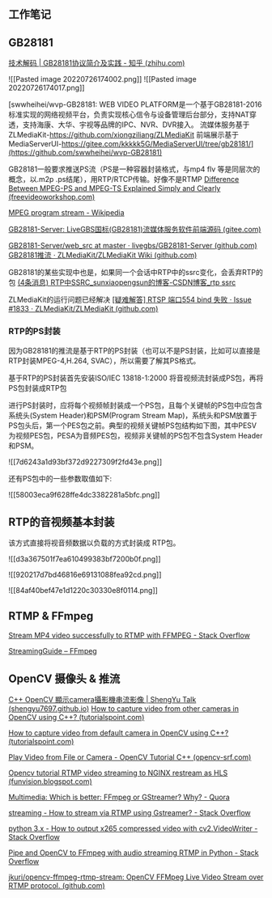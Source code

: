 ## 工作笔记


## GB28181

[技术解码 | GB28181协议简介及实践 - 知乎 (zhihu.com)](https://zhuanlan.zhihu.com/p/393863592)

![[Pasted image 20220726174002.png]]
![[Pasted image 20220726174017.png]]

[swwheihei/wvp-GB28181: WEB VIDEO PLATFORM是一个基于GB28181-2016标准实现的网络视频平台，负责实现核心信令与设备管理后台部分，支持NAT穿透，支持海康、大华、宇视等品牌的IPC、NVR、DVR接入。 流媒体服务基于ZLMediaKit-https://github.com/xiongziliang/ZLMediaKit 前端展示基于MediaServerUI-https://gitee.com/kkkkk5G/MediaServerUI/tree/gb28181/](https://github.com/swwheihei/wvp-GB28181)


GB28181一般要求推送PS流（PS是一种容器封装格式，与mp4 flv 等是同层次的概念，以.m2p .ps结尾），用RTP/RTCP传输。好像不是RTMP
[Difference Between MPEG-PS and MPEG-TS Explained Simply and Clearly (freevideoworkshop.com)](https://www.freevideoworkshop.com/difference-between-mpeg-ps-and-mpeg-ts/)

[MPEG program stream - Wikipedia](https://en.wikipedia.org/wiki/MPEG_program_stream)

[GB28181-Server: LiveGBS国标(GB28181)流媒体服务软件前端源码 (gitee.com)](https://gitee.com/livegbs/GB28181-Server)

[GB28181-Server/web_src at master · livegbs/GB28181-Server (github.com)](https://github.com/livegbs/GB28181-Server/tree/master/web_src)
[GB28181推流 · ZLMediaKit/ZLMediaKit Wiki (github.com)](https://github.com/ZLMediaKit/ZLMediaKit/wiki/GB28181%E6%8E%A8%E6%B5%81)

GB28181的某些实现中也是，如果同一个会话中RTP中的ssrc变化，会丢弃RTP的包
[(4条消息) RTP中SSRC_sunxiaopengsun的博客-CSDN博客_rtp ssrc](https://blog.csdn.net/sunxiaopengsun/article/details/70172090)

ZLMediaKit的运行问题已经解决
[[疑难解答] RTSP 端口554 bind 失败 · Issue #1833 · ZLMediaKit/ZLMediaKit (github.com)](https://github.com/ZLMediaKit/ZLMediaKit/issues/1833)



### RTP的PS封装

因为GB28181的推流是基于RTP的PS封装（也可以不是PS封装，比如可以直接是RTP封装MPEG-4,H.264, SVAC），所以需要了解其PS格式。

基于RTP的PS封装首先安装ISO/IEC 13818-1:2000 将音视频流封装成PS包，再将PS包封装成RTP包

进行PS封装时，应将每个视频帧封装成一个PS包，且每个关键帧的PS包中应包含系统头(System Header)和PSM(Program Stream Map)，系统头和PSM放置于PS包头后，第一个PES包之前。典型的视频关键帧PS包结构如下图，其中PESV为视频PES包，PESA为音频PES包，视频非关键帧的PS包不包含System Header和PSM。


![[7d6243a1d93bf372d9227309f2fd43e.png]]

还有PS包中的一些参数取值如下:

![[58003eca9f628ffe4dc3382281a5bfc.png]]

## RTP的音视频基本封装

该方式直接将视音频数据以负载的方式封装成 RTP包。

![[d3a367501f7ea610499383bf7200b0f.png]]

![[920217d7bd46816e69131088fea92cd.png]]

![[84af40bef47e1d1220c30330e8f0114.png]]



## RTMP & FFmpeg

[Stream MP4 video successfully to RTMP with FFMPEG - Stack Overflow](https://stackoverflow.com/questions/33883405/stream-mp4-video-successfully-to-rtmp-with-ffmpeg)


[StreamingGuide – FFmpeg](https://trac.ffmpeg.org/wiki/StreamingGuide)


## OpenCV 摄像头 & 推流

 [C++ OpenCV 顯示camera攝影機串流影像 | ShengYu Talk (shengyu7697.github.io)](https://shengyu7697.github.io/opencv-camera/)
 [How to capture video from other cameras in OpenCV using C++? (tutorialspoint.com)](https://www.tutorialspoint.com/how-to-capture-video-from-other-cameras-in-opencv-using-cplusplus)

[How to capture video from default camera in OpenCV using C++? (tutorialspoint.com)](https://www.tutorialspoint.com/how-to-capture-video-from-default-camera-in-opencv-using-cplusplus)

[Play Video from File or Camera - OpenCV Tutorial C++ (opencv-srf.com)](https://www.opencv-srf.com/2017/12/play-video-from-file-or-camera.html)

[Opencv tutorial RTMP video streaming to NGINX restream as HLS (funvision.blogspot.com)](https://funvision.blogspot.com/2022/02/video-streaming-for-machine-learning.html)

[Multimedia: Which is better: FFmpeg or GStreamer? Why? - Quora](https://www.quora.com/Multimedia-Which-is-better-FFmpeg-or-GStreamer-Why)

[streaming - How to stream via RTMP using Gstreamer? - Stack Overflow](https://stackoverflow.com/questions/41550901/how-to-stream-via-rtmp-using-gstreamer)

[python 3.x - How to output x265 compressed video with cv2.VideoWriter - Stack Overflow](https://stackoverflow.com/questions/61260182/how-to-output-x265-compressed-video-with-cv2-videowriter/61281547#61281547)

[Pipe and OpenCV to FFmpeg with audio streaming RTMP in Python - Stack Overflow](https://stackoverflow.com/questions/70471732/pipe-and-opencv-to-ffmpeg-with-audio-streaming-rtmp-in-python/70476737#70476737)

[jkuri/opencv-ffmpeg-rtmp-stream: OpenCV FFMpeg Live Video Stream over RTMP protocol. (github.com)](https://github.com/jkuri/opencv-ffmpeg-rtmp-stream)



